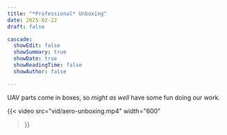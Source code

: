 ```yaml
---
title: "*Professional* Unboxing"
date: 2025-02-22
draft: false

cascade:
  showEdit: false
  showSummary: true
  showDate: true
  showReadingTime: false
  showAuthor: false

---
```

UAV parts come in boxes, so *might as well* have some fun doing our work.


{{< video
  src="vid/aero-unboxing.mp4"
  width="600"
>}}